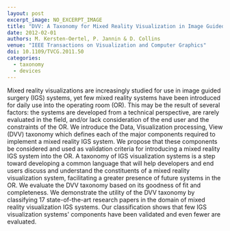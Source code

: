 ```yaml
---
layout: post
excerpt_image: NO_EXCERPT_IMAGE
title: "DVV: A Taxonomy for Mixed Reality Visualization in Image Guided Surgery"
date: 2012-02-01
authors: M. Kersten-Oertel, P. Jannin & D. Collins
venue: "IEEE Transactions on Visualization and Computer Graphics"
doi: 10.1109/TVCG.2011.50
categories:
  - taxonomy
  - devices
---
```

Mixed reality visualizations are increasingly studied for use in image guided surgery (IGS) systems, yet few mixed reality systems have been introduced for daily use into the operating room (OR). This may be the result of several factors: the systems are developed from a technical perspective, are rarely evaluated in the field, and/or lack consideration of the end user and the constraints of the OR. We introduce the Data, Visualization processing, View (DVV) taxonomy which defines each of the major components required to implement a mixed reality IGS system. We propose that these components be considered and used as validation criteria for introducing a mixed reality IGS system into the OR. A taxonomy of IGS visualization systems is a step toward developing a common language that will help developers and end users discuss and understand the constituents of a mixed reality visualization system, facilitating a greater presence of future systems in the OR. We evaluate the DVV taxonomy based on its goodness of fit and completeness. We demonstrate the utility of the DVV taxonomy by classifying 17 state-of-the-art research papers in the domain of mixed reality visualization IGS systems. Our classification shows that few IGS visualization systems' components have been validated and even fewer are evaluated.
